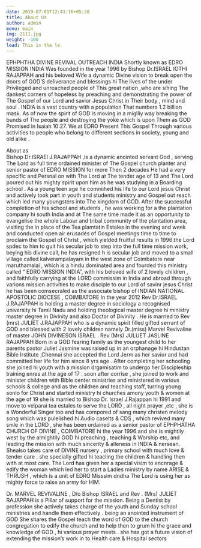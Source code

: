 ```yaml
---
date: 2019-07-01T12:43:16+05:30
title: About Us
author: admin
menu: main
img: 2111.jpg
weight: -100
lead: This is the le
---
```


EPHPHTHA DIVINE REVIVAL OUTREACH INDIA Shortly known as EDRO MISSION INDIA
  Was founded in the year 1996 by  Bishop Dr.ISRAEL IOTHI RAJAPPAH and his beloved Wife a dynamic Divine vision to break open the doors of GOD’S deliverance and  blessings hi The lives of the under Privileged and unreached people of This great nation ,who are sihing  The dankest corners of hopeless by preaching and demonstrating the power of The Gospel of our Lord and savior Jesus Christ in Their body , mind and soul .
         INDIA is a vast country with a population That numbers 1.2 billion mask.
As of now the spirit of GOD is moving in a miglliy way breaking the bunds of The people and destroying the yoke which is upon Them as GOD Promised in Isaiah 10:27. We at EDRO Present This Gospel Through various activities to people who belong to different sections in society, young and old alike .


About  as  
   Bishop Dr.ISRAEl   J.RAJAPPAH ,is a dynamic anointed servant God  , serving The  Lord as full time ordained minister of The Gospel church planter and senior pastor of EDRO MISSION for more Then 2 decades  He had a very specific and Persnal  on with The Lord at The tender age of 13 and The Lord poured out his mighty spirit upon him as he was studying in a Boarding  school . As a young teen age he commihed   his life to our Lord jesus Christ and actively took part in  youth and students ministry and Gospel out reach which led many youngsters into The kingdom of GOD.
     After the successful completion of his school and students  , he was working for a the plantation  company hi south India and at The same time made  it as an opportunity to evangelise the whole  Labour and  tribal community of the plantation area, visiting the in place of the Tea plamtatin Estales  in the evening and week  and conducted open air erusades of Gospel meetings time to time to proclaim the Gospel of Christ , which yielded fruitful results in 1996.the Lord spdec to him to guit his secular job  to step into the full time mission work, beying  his divine call, he has resigned h  is secular job and moved to a small  village called kalverampalayam  in the west zone of Coimbatore near maruthamalai  , which is a hindu dominated area and fourded  this ministry called “ EDRO MISSION INDIA”, with his beloved wife of 2 lovely children , and faithfully carrying at the LORD commissim  in India and abroad through varions mission activities to make disciple to our Lord of savinr  jesus Christ he has been comsecraled as the associate bishop of INDIAN NATIONAL  APOSTOLIC  DIOCESE , COIMBATORE In the  year 2012 
Rev Dr.ISRAEL J.RAJAPPAH  is holding a master degree in sociology a recognised university hi Tamil Nadu  and holding theological master degree hi ministry master degree in Divinity and also Doctor of Divinity .
     He is married to Rev (mrs) JULIET  J.RAJAPPAH who is a dynamic spirit filled gifted serrant of GOD and blessed with 2 lovely children namely Dr.(miss) Marvel Revivaline of master JOHN DIVINESON ISRAEL .
   Rev (Mrs) JULUET JASLINE RAJAPPAH 
     Born in a GOD fearing family as the youngest child to her parents pastor Juliet Jasmine was raised up in an orphanage hi Hindustan Bible Irstitute ,Chennai she accepted the Lord Jerm as her savior and had committed her life for him since 8 yrs age . After completing her schooling she joined hi youth with a mission drgamisatim to undergo her Discipleship training enres at the age of 17 . soon after corrise , she joined to work and minister  children with Bible center ministries and ministered in various schools & college and as the children and teaching staff, turring young sonlo for Christ and started ministry hi churches amony youth  & women at the age of 19 she is married to Bishop Dr. Israel  J.Rajappan hi 1991 and move to velparai tea estales to serve the LORD , all night prayer ,etc , she is a Wonderful  Singer too and has compored of sang many christen melody song which was pulelished hi Audio caselts & CDS , which revived many smle in the LORD , she has been ordained as a senior pastor of EPHPHATHA CHURCH OF DIVINE , COIMBATORE hi the year 1996 and she is mightily west by the almightily GOD hi preaching , teaching & Worship etc, and leading the  mission with much sincerity & alleness in INDIA & nersean. Shealso takes care of DIVINE nursery , primary school with much love & tender care . she specially gifted hi teacling  the children & handling then with at most care. The Lord has given her a special visim to encnrage & edify the woman which led her to start a Ladies ministry by name ARISE & THRUSH , which is a unit of EDRO Misssim dndha The Lord is using her as mighty force to raise an army for HIM.

Dr. MARVEL REVIVALINE , D/o Bishop ISRAEL and Rev . (Mrs) JULIET RAJAPPAH is a Pillar of support for the mission. Being a Dentist by  profession she actively takes charge of the youth and Sunday school ministries and handle them effectively . being  an anointed instrument of GOD She shares the Gospel teach the word of GOD to the church congregation to edify the church and to help then to grum hi the grace and knowledge  of GOD , hi various prayer meets . she has got a future vision of extending the mission’s work in to Health care & Hospital sectors
